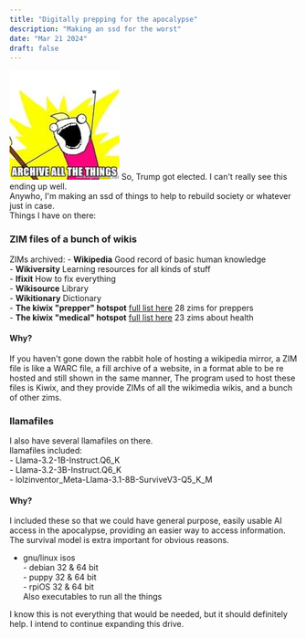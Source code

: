 ```yaml
---
title: "Digitally prepping for the apocalypse"
description: "Making an ssd for the worst"
date: "Mar 21 2024"
draft: false
---
```

![Archive All The Things!](/public/archiveme.jpg)
So, Trump got elected. I can't really see this ending up well.<br>
Anywho, I'm making an ssd of things to help to rebuild society or whatever just in case.<br>
Things I have on there:<br>
### ZIM files of a bunch of wikis<br>
ZIMs archived:
      - **Wikipedia** Good record of basic human knowledge<br>
      - **Wikiversity** Learning resources for all kinds of stuff<br>
      - **Ifixit** How to fix everything<br>
      - **Wikisource** Library<br>
      - **Wikitionary** Dictionary<br>
      - **The kiwix "prepper" hotspot** [full list here](https://preppers.demo.hotspot.kiwix.org/download/) 28 zims for preppers<br>
      - **The kiwix "medical" hotspot** [full list here](https://medical.demo.hotspot.kiwix.org/download/) 23 zims about health<br>
  #### Why?
If you haven't gone down the rabbit hole of hosting a wikipedia mirror, a ZIM file is like a WARC file, a fill archive of a website, in a format able to be re hosted and still shown in the same manner, The program used to host these files is Kiwix, and they provide ZIMs of all the wikimedia wikis, and a bunch of other zims.<br>
### llamafiles<br>
I also have several llamafiles on there.<br>
llamafiles included:<br>
      - Llama-3.2-1B-Instruct.Q6_K<br>
      - Llama-3.2-3B-Instruct.Q6_K<br>
      - lolzinventor_Meta-Llama-3.1-8B-SurviveV3-Q5_K_M<br>
#### Why?
 I included these so that we could have general purpose, easily usable AI access in the apocalypse, providing an easier way to access information.
      The survival model is extra important for obvious reasons.
- gnu/linux isos <br>
      - debian 32 & 64 bit<br>
      - puppy 32 & 64 bit<br>
      - rpiOS 32 & 64 bit<br>
Also executables to run all the things

I know this is not everything that would be needed, but it should definitely help.
I intend to continue expanding this drive.
